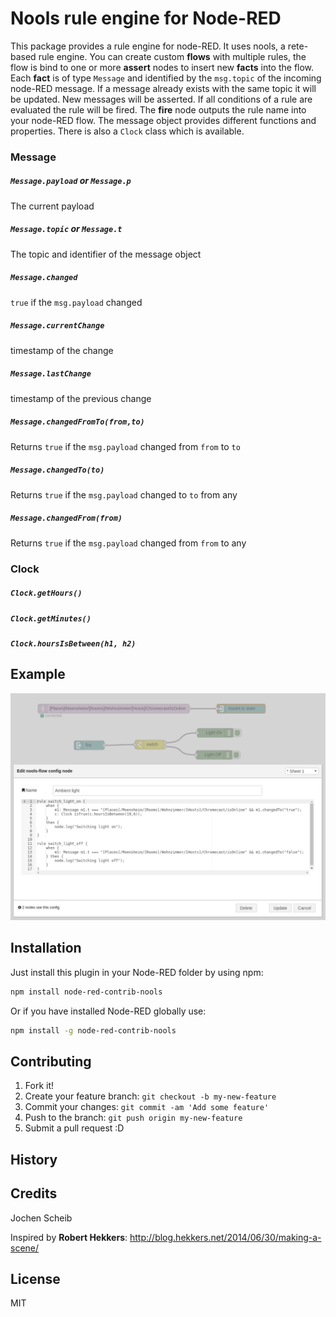 # Nools rule engine for Node-RED
This package provides a rule engine for node-RED. It uses nools, a rete-based rule engine. You can create custom __flows__ with multiple rules, the flow is bind to one or more __assert__ nodes to insert new __facts__ into the flow. Each __fact__ is of type `Message` and identified by the `msg.topic` of the incoming node-RED message. If a message already exists with the same topic it will be updated. New messages will be asserted. If all conditions of a rule are evaluated the rule will be fired. The __fire__ node outputs the rule name into your node-RED flow. The message object provides different functions and properties. There is also a `Clock` class which is available.

### Message
##### `Message.payload` or `Message.p`
The current payload
##### `Message.topic` or `Message.t`
The topic and identifier of the message object
##### `Message.changed`
`true` if the `msg.payload` changed
##### `Message.currentChange`
timestamp of the change
##### `Message.lastChange`
timestamp of the previous change
##### `Message.changedFromTo(from,to)`
Returns `true` if the `msg.payload` changed from `from` to `to`
##### `Message.changedTo(to)`
Returns `true` if the `msg.payload` changed to `to` from any
##### `Message.changedFrom(from)`
Returns `true` if the `msg.payload` changed from `from` to any
### Clock
##### `Clock.getHours()`
##### `Clock.getMinutes()`
##### `Clock.hoursIsBetween(h1, h2)`

## Example
![](doc/example.png)

## Installation
Just install this plugin in your Node-RED folder by using npm:

```bash
npm install node-red-contrib-nools
```

Or if you have installed Node-RED globally use:

```bash
npm install -g node-red-contrib-nools
```

## Contributing
1. Fork it!
2. Create your feature branch: `git checkout -b my-new-feature`
3. Commit your changes: `git commit -am 'Add some feature'`
4. Push to the branch: `git push origin my-new-feature`
5. Submit a pull request :D

## History

## Credits
Jochen Scheib

Inspired by __Robert Hekkers__:
http://blog.hekkers.net/2014/06/30/making-a-scene/

## License
MIT

